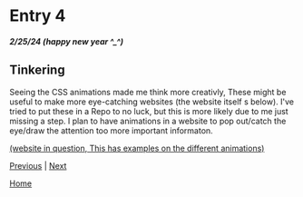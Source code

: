 # Entry 4
##### 2/25/24 (happy new year ^_^)

## Tinkering
Seeing the CSS animations made me think more creativly, These might be useful to make more eye-catching websites (the website itself s below). I've tried to put these in a Repo to no luck, but this is more likely due to me just missing a step. I plan to have animations in a website to pop out/catch the eye/draw the attention too more important informaton.

[(website in question, This has examples on the different animations)](https://animate.style/)

[Previous](entry03.md) | [Next](entry05.md)

[Home](../README.md)
